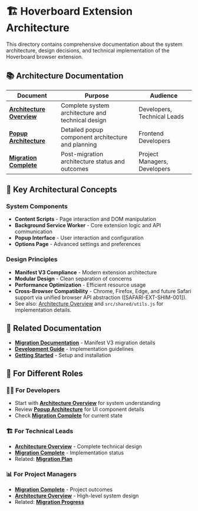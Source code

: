 # 🏗️ Hoverboard Extension Architecture

This directory contains comprehensive documentation about the system architecture, design decisions, and technical implementation of the Hoverboard browser extension.

## 📚 Architecture Documentation

| Document | Purpose | Audience |
|----------|---------|----------|
| **[Architecture Overview](overview.md)** | Complete system architecture and technical design | Developers, Technical Leads |
| **[Popup Architecture](popup-architecture.md)** | Detailed popup component architecture and planning | Frontend Developers |
| **[Migration Complete](migration-complete.md)** | Post-migration architecture status and outcomes | Project Managers, Developers |

## 🎯 Key Architectural Concepts

### System Components
- **Content Scripts** - Page interaction and DOM manipulation
- **Background Service Worker** - Core extension logic and API communication
- **Popup Interface** - User interaction and configuration
- **Options Page** - Advanced settings and preferences

### Design Principles
- **Manifest V3 Compliance** - Modern extension architecture
- **Modular Design** - Clean separation of concerns
- **Performance Optimization** - Efficient resource usage
- **Cross-Browser Compatibility** - Chrome, Firefox, Edge, and future Safari support via unified browser API abstraction ([SAFARI-EXT-SHIM-001]).
- See also: [Architecture Overview](overview.md#cross-browser-api-abstraction-and-debug-logging-safari-ext-shim-001-2025-07-15) and `src/shared/utils.js` for implementation details.

## 🔗 Related Documentation

- **[Migration Documentation](../migration/README.md)** - Manifest V3 migration details
- **[Development Guide](../development/README.md)** - Implementation guidelines
- **[Getting Started](../getting-started/README.md)** - Setup and installation

## 🎯 For Different Roles

### 👨‍💻 **For Developers**
- Start with **[Architecture Overview](overview.md)** for system understanding
- Review **[Popup Architecture](popup-architecture.md)** for UI component details
- Check **[Migration Complete](migration-complete.md)** for current state

### 🏗️ **For Technical Leads**
- **[Architecture Overview](overview.md)** - Complete technical design
- **[Migration Complete](migration-complete.md)** - Implementation status
- Related: **[Migration Plan](../migration/migration-plan.md)**

### 📊 **For Project Managers**
- **[Migration Complete](migration-complete.md)** - Project outcomes
- **[Architecture Overview](overview.md)** - High-level system design
- Related: **[Migration Progress](../migration/progress/)** 